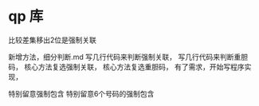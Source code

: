 # qp  库


比较差集移出2位是强制关联

新增方法，细分判断.md 写几行代码来判断强制关联， 写几行代码来判断重胆码， 核心方法复选强制关联， 核心方法复选重胆码， 有了需求，开始写程序实现，

特别留意强制包含 特别留意6个号码的强制包含



















